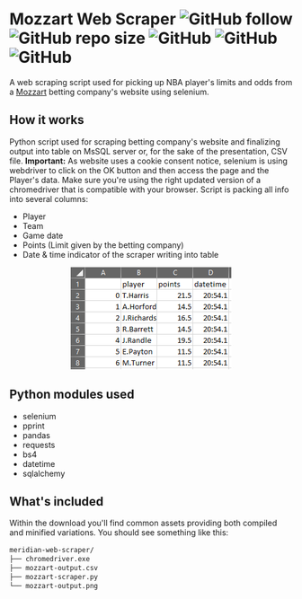# Mozzart Web Scraper  ![GitHub follow](https://img.shields.io/github/followers/ficanovak?label=Follow&style=social) ![GitHub repo size](https://img.shields.io/github/repo-size/ficanovak/mozzart-web-scraper) ![GitHub](https://img.shields.io/github/license/ficanovak/mozzart-web-scraper) ![GitHub](https://img.shields.io/badge/built%20with-Python3-green) ![GitHub](https://img.shields.io/badge/-bs4-blue)

 A web scraping script used for picking up NBA player's limits and odds from a [Mozzart](https://www.mozzartbet.com/sr#/) betting company's website using selenium.
 
 ## How it works
 
 Python script used for scraping betting company's website and finalizing output into table on MsSQL server or, for the sake of the presentation, CSV file.
 **Important:** As website uses a cookie consent notice, selenium is using webdriver to click on the OK button and then access the page and the Player's data. Make sure you're using the right updated version of a chromedriver that is compatible with your browser.
 Script is packing all info into several columns:
 - Player
 - Team
 - Game date
 - Points (Limit given by the betting company)
 - Date & time indicator of the scraper writing into table
 
 <p align="center">
  <img src="mozzart_output.png"/>
</p>
 
 ## Python modules used  
 - selenium
 - pprint
 - pandas
 - requests
 - bs4
 - datetime
 - sqlalchemy


## What's included

Within the download you'll find common assets providing both compiled and minified variations. You should see something like this:

```text
meridian-web-scraper/
├── chromedriver.exe
├── mozzart-output.csv
├── mozzart-scraper.py
└── mozzart-output.png
```
